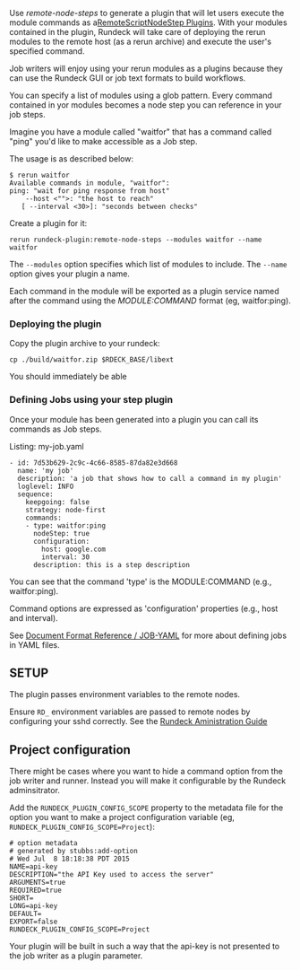 Use *remote-node-steps* to generate a plugin that will let users execute
the module commands as a[RemoteScriptNodeStep Plugins](http://rundeck.org/docs/developer/workflow-step-plugin.html#remotescriptnodestep-plugin).
With your modules contained in the plugin, Rundeck will take care of
deploying the rerun modules to the remote host (as a rerun archive)
and execute the user's specified command.

Job writers will enjoy using your rerun modules as a plugins because
they can use the Rundeck GUI or job text formats to build workflows.

You can specify a list of modules using a glob pattern. Every command
contained in yor modules becomes a node step you can reference in
your job steps.

Imagine you have a module called "waitfor" that has a command called "ping" you'd
like to make accessible as a Job step.

The usage is as described below:

	$ rerun waitfor
	Available commands in module, "waitfor":
	ping: "wait for ping response from host"
	    --host <"">: "the host to reach"
	   [ --interval <30>]: "seconds between checks"

Create a plugin for it:

    rerun rundeck-plugin:remote-node-steps --modules waitfor --name waitfor

The `--modules` option specifies which list of modules to include.
The `--name` option gives your plugin a name.

Each command in the module will be exported as a plugin service named after the command using the _MODULE:COMMAND_ format (eg, waitfor:ping).

### Deploying the plugin

Copy the plugin archive to your rundeck:

    cp ./build/waitfor.zip $RDECK_BASE/libext

You should immediately be able

### Defining Jobs using your step plugin

Once your module has been generated into a plugin you can call its commands as Job steps.

Listing: my-job.yaml

	- id: 7d53b629-2c9c-4c66-8585-87da82e3d668
	  name: 'my job'
	  description: 'a job that shows how to call a command in my plugin'  
	  loglevel: INFO
	  sequence:
	    keepgoing: false
	    strategy: node-first
	    commands:
	    - type: waitfor:ping
	      nodeStep: true
	      configuration:
	        host: google.com
	        interval: 30
	      description: this is a step description

You can see that the command 'type' is the MODULE:COMMAND (e.g., waitfor:ping).

Command options are expressed as 'configuration' properties (e.g., host and interval).

See [Document Format Reference / JOB-YAML](http://rundeck.org/docs/man5/job-yaml.html#plugin-step-entry)
for more about defining jobs in YAML files.

## SETUP

The plugin passes environment variables to the remote nodes.

Ensure `RD_` environment variables are passed to remote nodes by configuring your sshd correctly.
See the [Rundeck Aministration Guide](http://rundeck.org/docs/plugins-user-guide/ssh-plugins.html#passing-environment-variables-through-remote-command)

## Project configuration

There might be cases where you want to hide a command option from the
job writer and runner. 
Instead you will make it configurable by the Rundeck adminsitrator.

Add the `RUNDECK_PLUGIN_CONFIG_SCOPE` property to the metadata file for the option
you want to make a project configuration variable (eg, `RUNDECK_PLUGIN_CONFIG_SCOPE=Project`):

	# option metadata
	# generated by stubbs:add-option
	# Wed Jul  8 18:18:38 PDT 2015
	NAME=api-key
	DESCRIPTION="the API Key used to access the server"
	ARGUMENTS=true
	REQUIRED=true
	SHORT=
	LONG=api-key
	DEFAULT=
	EXPORT=false
	RUNDECK_PLUGIN_CONFIG_SCOPE=Project

Your plugin will be built in such a way that the api-key is not presented
to the job writer as a plugin parameter.


